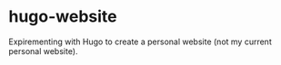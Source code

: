 # hugo-website

Expirementing with Hugo to create a personal website (not my current personal website).
